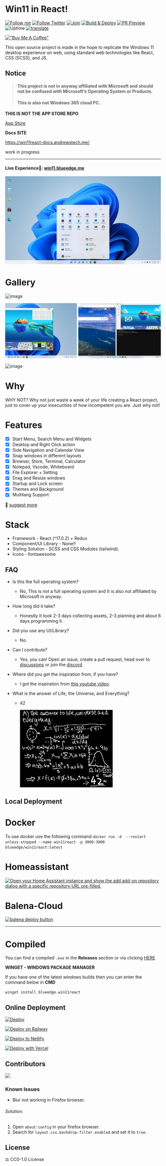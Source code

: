 # Win11 in React!

[![Follow me](https://img.shields.io/github/followers/blueedgetechno?label=follow%20me&style=social)](https://github.com/blueedgetechno)
[![Follow Twitter](https://img.shields.io/twitter/follow/blueedgetechno?label=Follow%20me&style=social)](https://twitter.com/blueedgetechno)
[![Join](https://img.shields.io/discord/868499076432408627.svg?label=&logo=discord&logoColor=ffffff&color=7389D8&labelColor=6A7EC2)](https://discord.gg/NcjaNdwtnR)
[![Build & Deploy](https://github.com/blueedgetechno/win11React/actions/workflows/Build-Deploy.yml/badge.svg)](https://github.com/blueedgetechno/win11React/actions/workflows/Build-Deploy.yml)
[![PR Preview](https://github.com/blueedgetechno/win11React/actions/workflows/PR-Preview.yml/badge.svg)](https://github.com/blueedgetechno/win11React/actions/workflows/PR-Preview.yml)
![Uptime](https://img.shields.io/endpoint?url=https://raw.githubusercontent.com/win11react/status/master/api/win11-react/uptime.json)
[![translate](https://badges.crowdin.net/win11react/localized.svg)](https://translate.win11react.com/)

[!["Buy Me A Coffee"](https://www.buymeacoffee.com/assets/img/custom_images/orange_img.png)](https://www.buymeacoffee.com/blueedgetechno)

This open source project is made in the hope to replicate the Windows 11 desktop experience on web, using standard web technologies like React, CSS (SCSS), and JS.

## Notice
>#### This project is **not in anyway affiliated with Microsoft** and **should not be confused with Microsoft’s Operating System** or Products.
>#### This is also not Windows 365 cloud PC.

**THIS IS NOT THE APP STORE REPO**

[App Store](https://github.com/win11react/store)

**Docs SITE**

https://win11react-docs.andrewstech.me/

work in progress 

------------
 #### Live Experience🌈: [win11.blueedge.me](https://win11.blueedge.me)

![home](./public/img/home.jpg)

# Gallery

![image](https://user-images.githubusercontent.com/89068816/154832868-6ec81a0b-0bc3-4e77-a4bf-3391b852fe9c.png)

![pic1](./public/img/gallery2.jpg)

![image](https://user-images.githubusercontent.com/89068816/154832942-b3e435dd-5fe4-4bc1-a9be-34262698625d.png)

# Why

WHY NOT? Why not just waste a week of your life creating a React project, just to cover up your insecurities of how incompetent you are. Just why not!

# Features
- [x] Start Menu, Search Menu and Widgets
- [x] Desktop and Right Click action
- [x] Side Navigation and Calendar View
- [x] Snap windows in different layouts
- [x] Browser, Store, Terminal, Calculator
- [x] Notepad, Vscode, Whiteboard
- [x] File Explorer + Setting
- [x] Drag and Resize windows
- [x] Startup and Lock screen
- [x] Themes and Background
- [x] Multilang Support

📑 [suggest more](https://github.com/blueedgetechno/win11React/issues/new/choose)

# Stack

- Framework - React (^17.0.2) + Redux
- Component/UI Library - None!!
- Styling Solution - SCSS and CSS Modules (tailwind).
- Icons - fontawesome

## FAQ

- Is this the full operating system?
  - No, This is not a full operating system and It is also not affiliated by Microsoft in anyway.

- How long did it take? 
  - Honestly It took 2-3 days collecting assets, 2-3 planning and about 6 days programming it.


- Did you use any UI/Library?
  - No.


- Can I contribute?
  - Yes, you can! Open an issue, create a pull request, head over to [discussions](https://github.com/blueedgetechno/win11React/discussions) or join the [discord](https://discord.gg/NcjaNdwtnR).


- Where did you get the inspiration from, if you have?
  - I got the inspiration from [this youtube video](https://www.youtube.com/watch?v=OtOmxa9UMe8).


- What is the answer of Life, the Universe, and Everything?
  - 42

    ![answer](./public/answer.png)
## Local Deployment

# Docker

To use docker use the following command ``` docker run -d  --restart unless-stopped --name win11react -p 3000:3000 blueedge/win11react:latest ```

# Homeassistant

[![Open your Home Assistant instance and show the add add-on repository dialog with a specific repository URL pre-filled.](https://my.home-assistant.io/badges/supervisor_add_addon_repository.svg)](https://my.home-assistant.io/redirect/supervisor_add_addon_repository/?repository_url=https%3A%2F%2Fgithub.com%2Funofficial-skills%2Faddons)

# Balena-Cloud

[![balena deploy button](https://www.balena.io/deploy.svg)](https://dashboard.balena-cloud.com/deploy?repoUrl=https://github.com/blueedgetechno/win11React)

--------------------------------------------------------------------------------------------------------

# Compiled

You can find a compiled `.exe` in the **Releases** section or via clicking [HERE](https://github.com/blueedgetechno/win11React/releases)

**WINGET - WINDOWS PACKAGE MANAGER**

If you have one of the latest windows builds then you can enter the command below in **CMD**

``` winget install blueedge.win11react ```


## Online Deployment

[![Deploy](https://www.herokucdn.com/deploy/button.svg)](https://heroku.com/deploy)

[![Deploy on Railway](https://railway.app/button.svg)](https://railway.app/new/template?template=https%3A%2F%2Fgithub.com%2Fblueedgetechno%2Fwin11React&envs=PORT&PORTDesc=Port+of+the+application&PORTDefault=3000&referralCode=BatemaDevelopment)

[![Deploy to Netlify](https://www.netlify.com/img/deploy/button.svg)](https://app.netlify.com/start/deploy?repository=https://github.com/blueedgetechno/win11React)

[![Deploy with Vercel](https://vercel.com/button)](https://vercel.com/new/clone?repository-url=https%3A%2F%2Fgithub.com%2Fblueedgetechno%2Fwindows11%2F&project-name=windows11&repo-name=windows11-react&demo-title=Windows%2011%20Demo&demo-description=Static&demo-url=https%3A%2F%2Fwin11.blueedge.me%2F)

## Contributors
<a href="https://github.com/blueedgetechno/win11React/graphs/contributors">
  <img src="https://contrib.rocks/image?repo=blueedgetechno/win11React" />
</a>

### Known Issues

- Blur not working in Firefox browser.

###### Solution:

1. Open `about:config` in your firefox browser.
2. Search for `layout.css.backdrop-filter.enabled` and set it to `true`.

## License

⚖️ CC0-1.0 License
